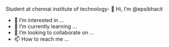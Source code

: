 Student at chennai institute of technology- 👋 Hi, I’m @epsibhacit
- 👀 I’m interested in ...
- 🌱 I’m currently learning ...
- 💞️ I’m looking to collaborate on ...
- 📫 How to reach me ...

<!---
epsibhacit/epsibhacit is a ✨ special ✨ repository because its `README.md` (this file) appears on your GitHub profile.
You can click the Preview link to take a look at your changes.
--->
